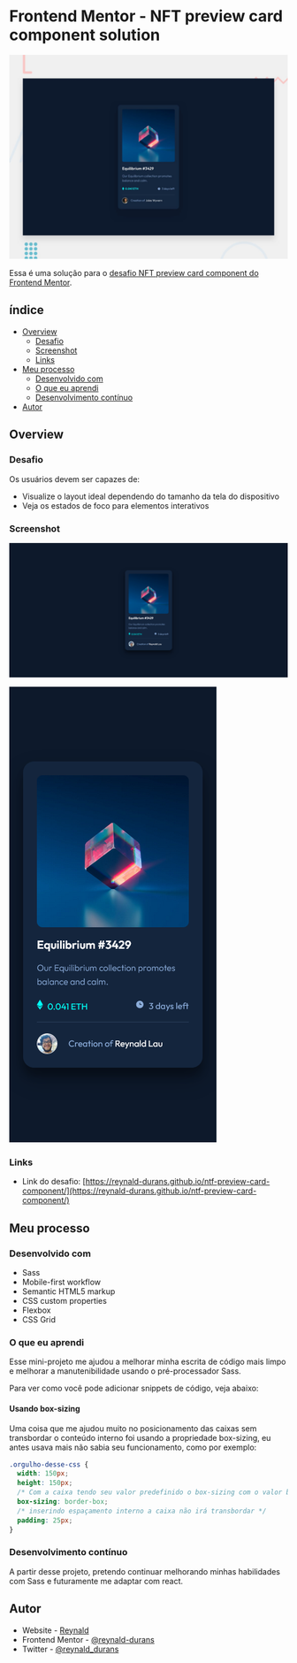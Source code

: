 # Frontend Mentor - NFT preview card component solution

![](./design/desktop-preview.jpg)

Essa é uma solução para o [desafio NFT preview card component do Frontend Mentor](https://www.frontendmentor.io/challenges/nft-preview-card-component-SbdUL_w0U).

## índice

- [Overview](#overview)
  - [Desafio](#Desafio)
  - [Screenshot](#screenshot)
  - [Links](#links)
- [Meu processo](#meu-processo)
  - [Desenvolvido com](#desenvolvido-com)
  - [O que eu aprendi](#o-que-eu-aprendi)
  - [Desenvolvimento contínuo](#desenvolvimento-contínuo)
- [Autor](#autor)

## Overview

### Desafio

Os usuários devem ser capazes de:

- Visualize o layout ideal dependendo do tamanho da tela do dispositivo
- Veja os estados de foco para elementos interativos

### Screenshot

![](./design/desktopSolution.png)

![](./design/mobileSolution.png)

### Links

- Link do desafio: [https://reynald-durans.github.io/ntf-preview-card-component/](https://reynald-durans.github.io/ntf-preview-card-component/)

## Meu processo

### Desenvolvido com

- Sass
- Mobile-first workflow
- Semantic HTML5 markup
- CSS custom properties
- Flexbox
- CSS Grid


### O que eu aprendi

Esse mini-projeto me ajudou a melhorar minha escrita de código mais limpo e melhorar a manutenibilidade usando o pré-processador Sass.

Para ver como você pode adicionar snippets de código, veja abaixo:

#### Usando box-sizing
Uma coisa que me ajudou muito no posicionamento das caixas sem transbordar o conteúdo interno foi usando a propriedade box-sizing, eu antes usava mais não sabia seu funcionamento, como por exemplo:
```css
.orgulho-desse-css {
  width: 150px;
  height: 150px;
  /* Com a caixa tendo seu valor predefinido o box-sizing com o valor border-box a caixa vai se comportar a partir daquele valor predefinido */
  box-sizing: border-box;
  /* inserindo espaçamento interno a caixa não irá transbordar */
  padding: 25px;
}
```

### Desenvolvimento contínuo

A partir desse projeto, pretendo continuar melhorando minhas habilidades com Sass e futuramente me adaptar com react.

## Autor

- Website - [Reynald](#)
- Frontend Mentor - [@reynald-durans](https://www.frontendmentor.io/profile/reynald-durans)
- Twitter - [@reynald_durans](https://twitter.com/reynald_durans)
